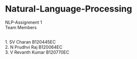 # Natural-Language-Processing
 NLP-Assignment 1
<br/>Team Members

<br > 1. SV Charan B120445EC
<br /> 2. N Prudhvi Raj B120064EC
<br /> 3. V Revanth Kumar B120770EC


